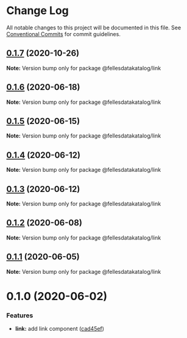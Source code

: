 # Change Log

All notable changes to this project will be documented in this file.
See [Conventional Commits](https://conventionalcommits.org) for commit guidelines.

## [0.1.7](https://github.com/fellesdatakatalog/fdk-kit/compare/@fellesdatakatalog/link@0.1.6...@fellesdatakatalog/link@0.1.7) (2020-10-26)

**Note:** Version bump only for package @fellesdatakatalog/link





## [0.1.6](https://github.com/fellesdatakatalog/fdk-kit/compare/@fellesdatakatalog/link@0.1.5...@fellesdatakatalog/link@0.1.6) (2020-06-18)

**Note:** Version bump only for package @fellesdatakatalog/link





## [0.1.5](https://github.com/fellesdatakatalog/fdk-kit/compare/@fellesdatakatalog/link@0.1.4...@fellesdatakatalog/link@0.1.5) (2020-06-15)

**Note:** Version bump only for package @fellesdatakatalog/link





## [0.1.4](https://github.com/fellesdatakatalog/fdk-kit/compare/@fellesdatakatalog/link@0.1.3...@fellesdatakatalog/link@0.1.4) (2020-06-12)

**Note:** Version bump only for package @fellesdatakatalog/link





## [0.1.3](https://github.com/fellesdatakatalog/fdk-kit/compare/@fellesdatakatalog/link@0.1.2...@fellesdatakatalog/link@0.1.3) (2020-06-12)

**Note:** Version bump only for package @fellesdatakatalog/link





## [0.1.2](https://github.com/fellesdatakatalog/fdk-kit/compare/@fellesdatakatalog/link@0.1.1...@fellesdatakatalog/link@0.1.2) (2020-06-08)

**Note:** Version bump only for package @fellesdatakatalog/link





## [0.1.1](https://github.com/fellesdatakatalog/fdk-kit/compare/@fellesdatakatalog/link@0.1.0...@fellesdatakatalog/link@0.1.1) (2020-06-05)

**Note:** Version bump only for package @fellesdatakatalog/link





# 0.1.0 (2020-06-02)


### Features

* **link:** add link component ([cad45ef](https://github.com/fellesdatakatalog/fdk-kit/commit/cad45ef88266ff97a39101e30af9ea0c80e2ad8b))
